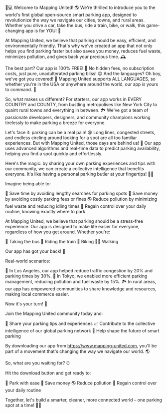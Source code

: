 🚗💻 Welcome to Mapping United! 🌎 We're thrilled to introduce you to the world's first global open-source smart parking app, designed to revolutionize the way we navigate our cities, towns, and rural areas. Whether you drive a car, take the bus, ride a train, bike, or walk, this game-changing app is for YOU! 🤩

At Mapping United, we believe that parking should be easy, efficient, and environmentally friendly. That's why we've created an app that not only helps you find parking faster but also saves you money, reduces fuel waste, minimizes pollution, and gives back your precious time. 🕰️

The best part? Our app is 100% FREE! 💸 No hidden fees, no subscription costs, just pure, unadulterated parking bliss! 😊 And the languages? Oh boy, we've got you covered! 🔔 Mapping United supports ALL LANGUAGES, so whether you're in the USA or anywhere around the world, our app is yours to command. 🌟

So, what makes us different? For starters, our app works in EVERY COUNTRY and COUNTY, from bustling metropolises like New York City to quaint rural towns and everything in between. 🏞️ We've got a team of passionate developers, designers, and community champions working tirelessly to make parking a breeze for everyone.

Let's face it: parking can be a real pain! 😩 Long lines, congested streets, and endless circling around looking for a spot are all too familiar experiences. But with Mapping United, those days are behind us! 🚫 Our app uses advanced algorithms and real-time data to predict parking availability, helping you find a spot quickly and effortlessly.

Here's the magic: by sharing your own parking experiences and tips with our community, we can create a collective intelligence that benefits everyone. It's like having a personal parking butler at your fingertips! 👨‍💼

Imagine being able to:

🚗 Save time by avoiding lengthy searches for parking spots
💸 Save money by avoiding costly parking fees or fines
🌎 Reduce pollution by minimizing fuel waste and reducing idling times
💪 Regain control over your daily routine, knowing exactly where to park

At Mapping United, we believe that parking should be a stress-free experience. Our app is designed to make life easier for everyone, regardless of how you get around. Whether you're:

🚌 Taking the bus
🚂 Riding the train
🛴️ Biking
🏃‍♀️ Walking

Our app has got your back! 🤗

Real-world scenarios:

💪 In Los Angeles, our app helped reduce traffic congestion by 20% and parking times by 30%.
🌈 In Tokyo, we enabled more efficient parking management, reducing pollution and fuel waste by 15%.
🏞️ In rural areas, our app has empowered communities to share knowledge and resources, making local commerce easier.

Now it's your turn! 🎉

Join the Mapping United community today and:

💬 Share your parking tips and experiences
📈 Contribute to the collective intelligence of our global parking network
🚀 Help shape the future of smart parking

By downloading our app from https://www.mapping-united.com, you'll be part of a movement that's changing the way we navigate our world. 🌎

So, what are you waiting for? ⏰

Hit the download button and get ready to:

🚗 Park with ease
💸 Save money
🌎 Reduce pollution
💪 Regain control over your daily routine

Together, let's build a smarter, cleaner, more connected world – one parking spot at a time! 🚀💥